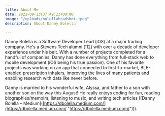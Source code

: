 ```yaml
---
title: About Me
date: 2021-09-13T07:49:23+00:00
image: "/uploads/bolellaheadshot.jpeg"
description: About Danny Bolella

---
```

Danny Bolella is a Software Developer Lead (iOS) at a major trading company. He's a Stevens Tech alumni (’12) with over a decade of developer experience under his belt. With a number of projects completed for a handful of companies, Danny has done everything from full-stack web to mobile development (iOS being his true passion). One of his favorite projects was working on an app that connected to first-to-market, BLE-enabled prescription inhalers, improving the lives of many patients and enabling research with data like never before.

Danny is married to his wonderful wife, Alyssa, and father to a son with another son on the way this August! He really enjoys coding for fun, reading biographies/memoirs, listening to music, and writing tech articles (\[Danny Bolella – Medium\]([https://dbolella.medium.com/](https://dbolella.medium.com/ "https://dbolella.medium.com/"))).